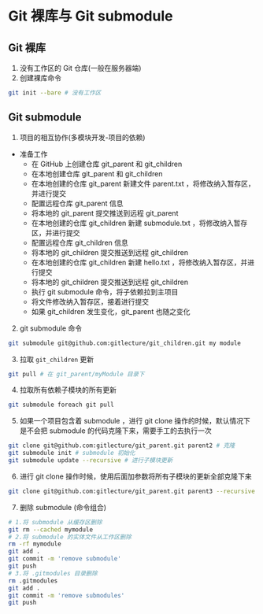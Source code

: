 # Git 裸库与 Git submodule
## Git 裸库
1. 没有工作区的 Git 仓库(一般在服务器端)
2. 创建裸库命令
```Bash
git init --bare # 没有工作区
```

## Git submodule
1. 项目的相互协作(多模块开发-项目的依赖)
- 准备工作
    - 在 GitHub 上创建仓库 git_parent 和 git_children
    - 在本地创建仓库 git_parent 和 git_children
    - 在本地创建的仓库 git_parent 新建文件 parent.txt ，将修改纳入暂存区，并进行提交
    - 配置远程仓库 git_parent 信息
    - 将本地的 git_parent 提交推送到远程 git_parent
    - 在本地创建的仓库 git_children 新建 submodule.txt ，将修改纳入暂存区，并进行提交
    - 配置远程仓库 git_children 信息
    - 将本地的 git_children 提交推送到远程 git_children
    - 在本地创建的仓库 git_children 新建 hello.txt ，将修改纳入暂存区，并进行提交
    - 将本地的 git_children 提交推送到远程 git_children
    - 执行 git submodule 命令，将子依赖拉到主项目
    - 将文件修改纳入暂存区，接着进行提交
    - 如果 git_children 发生变化，git_parent 也随之变化

2. git submodule 命令
```Bash
git submodule git@github.com:gitlecture/git_children.git my module
```
3. 拉取 `git_children` 更新
```Bash
git pull # 在 git_parent/myModule 目录下
```
4. 拉取所有依赖子模块的所有更新
```Bash
git submodule foreach git pull
```
5. 如果一个项目包含着 submodule ，进行 git clone 操作的时候，默认情况下是不会把 submodule 的代码克隆下来，需要手工的去执行一次
```Bash
git clone git@github.com:gitlecture/git_parent.git parent2 # 克隆
git submodule init # submodule 初始化
git submodule update --recursive # 进行子模块更新
```
6. 进行 git clone 操作时候，使用后面加参数将所有子模块的更新全部克隆下来
```Bash
git clone git@github.com:gitlecture/git_parent.git parent3 --recursive
```
7. 删除 submodule (命令组合)
```Bash
# 1.将 submodule 从缓存区删除
git rm --cached mymodule
# 2.将 submodule 的实体文件从工作区删除
rm -rf mymodule
git add .
git commit -m 'remove submodule'
git push
# 3.将 .gitmodules 目录删除
rm .gitmodules
git add .
git commit -m 'remove submodules'
git push
```
